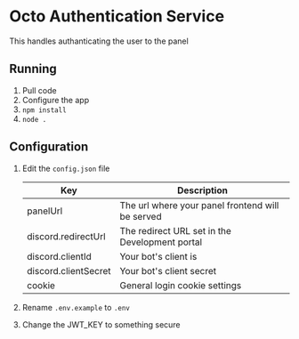 # Octo Authentication Service

This handles authanticating the user to the panel

## Running
1. Pull code
2. Configure the app
3. `npm install`
4. `node .`

## Configuration

1. Edit the `config.json` file

    |Key|Description|
    |---|---|
    |panelUrl| The url where your panel frontend will be served |
    |discord.redirectUrl| The redirect URL set in the Development portal |
    |discord.clientId| Your bot's client is |
    |discord.clientSecret| Your bot's client secret |
    |cookie| General login cookie settings |


2. Rename `.env.example` to `.env`
3. Change the JWT_KEY to something secure